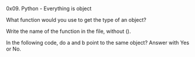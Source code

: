 0x09. Python - Everything is object

What function would you use to get the type of an object?

Write the name of the function in the file, without ().

In the following code, do a and b point to the same object? Answer with Yes or No.
